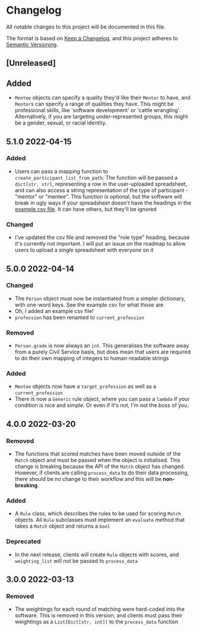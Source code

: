# Changelog

All notable changes to this project will be documented in this file.

The format is based on [Keep a Changelog](https://keepachangelog.com/en/1.0.0/), and this project adheres
to [Semantic Versioning](https://semver.org/spec/v2.0.0.html).

## [Unreleased]

## Added

- `Mentee` objects can specify a quality they'd like their `Mentor` to have, and `Mentor`s can specify a range of
  qualities they have. This might be professional skills, like 'software development' or 'cattle wrangling'.
  Alternatively, if you are targeting under-represented groups, this might be a gender, sexual, or racial identity.

## 5.1.0 2022-04-15

### Added

- Users can pass a mapping function to `create_participant_list_from_path`. The function will be passed
  a `dict[str, str]`, representing a row in the user-uploaded spreadsheet, and can also access a string representation
  of the type of participant - "mentor" or "mentee". This function is optional, but the software will break in ugly
  ways if your spreadsheet doesn't have the headings in the [example csv file](./example.csv). It can have others,
  but they'll be ignored

### Changed

- I've updated the csv file and removed the "role type" heading, because it's currently not important. I will put an
  issue on the roadmap to allow users to upload a single spreadsheet with everyone on it

## 5.0.0 2022-04-14

### Changed

- The `Person` object must now be instantiated from a simpler dictionary, with one-word keys. See the example csv for
  what those are
- Oh, I added an example csv file!
- `profession` has been renamed to `current_profession`

### Removed

- `Person.grade` is now always an `int`. This generalises the software away from a purely Civil Service basis, but does
  mean that users are required to do their own mapping of integers to human-readable strings

### Added

- `Mentee` objects now have a `target_profession` as well as a `current_profession`
- There is now a `Generic` rule object, where you can pass a `lambda` if your condition is nice and simple. Or even if
  it's not, I'm not the boss of you.

## 4.0.0 2022-03-20

### Removed

- The functions that scored matches have been moved outside of the `Match` object and must be passed when the object is
  initialised. This change is breaking because the API of the `Match` object has changed. However, if clients are
  calling `process_data` to do their data processing, there should be no change to their workflow and this will be
  **non-breaking**.

### Added

- A `Rule` class, which describes the rules to be used for scoring `Match` objects. All `Rule` subclasses must implement
  an `evaluate` method that takes a `Match` object and returns a `bool`

### Deprecated

- In the next release, clients will create `Rule` objects with scores, and `weighting_list` will not be passed to
  `process_data`

## 3.0.0 2022-03-13

### Removed

- The weightings for each round of matching were hard-coded into the software. This is removed in this version, and
  clients must pass their weightings as a `List[Dict[str, int]]` to the `process_data` function
